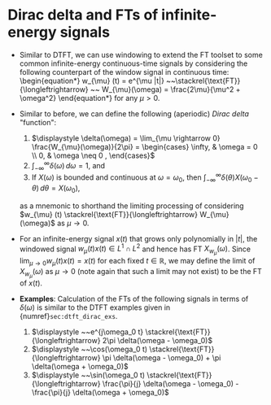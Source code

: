 # Dirac delta and FTs of infinite-energy signals

* Similar to DTFT, we can use windowing to extend the FT toolset to
  some common infinite-energy continuous-time signals by considering
  the following counterpart of the window signal in continuous time:
  \begin{equation*}
  w_{\mu} (t) = e^{\mu |t|} ~~\stackrel{\text{FT}}{\longleftrightarrow} 
  ~~ W_{\mu}(\omega) = \frac{2\mu}{\mu^2 + \omega^2}
  \end{equation*}
  for any $\mu >0$.

* Similar to before, we can define the following (aperiodic) *Dirac delta*
  "function":
  1. $\displaystyle \delta(\omega) = \lim_{\mu \rightarrow 0}
     \frac{W_{\mu}(\omega)}{2\pi} = \begin{cases}
      \infty, & \omega = 0  \\
      0, & \omega \neq 0 ,
      \end{cases}$
  2. $\displaystyle \int_{-\infty}^{\infty} \delta(\omega) \, d\omega
     = 1$, and
  3. If $X(\omega)$ is bounded and continuous at $\omega = \omega_0$, then
     $\displaystyle \int_{-\infty}^{\infty} \delta(\theta)
     X(\omega_0 - \theta) \, d\theta = X(\omega_0)$,

  as a mnemonic to shorthand the limiting processing of considering
  $w_{\mu} (t) \stackrel{\text{FT}}{\longleftrightarrow}
  W_{\mu}(\omega)$ as $\mu \rightarrow 0$.

* For an infinite-energy signal $x(t)$ that grows only polynomially in
  $|t|$, the windowed signal $w_{\mu} (t) x(t) \in L^1 \cap L^2$ and hence
  has FT $X_{w_{\mu}}(\omega)$. Since $\lim_{\mu \rightarrow 0}
  w_{\mu} (t) x(t) = x(t)$ for each fixed $t \in \mathbb{R}$, we may
  define the limit of $X_{w_{\mu}}(\omega)$ as $\mu \rightarrow 0$
  (note again that such a limit may not exist) to be the FT of $x(t)$.

* **Examples**: Calculation of the FTs of the following signals in
  terms of $\delta(\omega)$ is similar to the DTFT examples given in
  {numref}`sec:dtft_dirac_exs`. 
  1. $\displaystyle ~~e^{j\omega_0 t} \stackrel{\text{FT}}{\longleftrightarrow} 2\pi
     \delta(\omega - \omega_0)$
  2. $\displaystyle ~~\cos(\omega_0 t) \stackrel{\text{FT}}{\longleftrightarrow} 
     \pi \delta(\omega - \omega_0) + \pi \delta(\omega + \omega_0)$
  3. $\displaystyle ~~\sin(\omega_0 t) \stackrel{\text{FT}}{\longleftrightarrow} 
     \frac{\pi}{j} \delta(\omega - \omega_0) - \frac{\pi}{j} \delta(\omega + \omega_0)$
